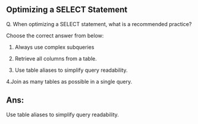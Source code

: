 ## Optimizing a SELECT Statement

Q. When optimizing a SELECT statement, what is a recommended practice?

Choose the correct answer from below:
  
  1. Always use complex subqueries

  2. Retrieve all columns from a table.

  3. Use table aliases to simplify query readability.

  4.Join as many tables as possible in a single query.

## Ans:
Use table aliases to simplify query readability.
